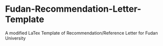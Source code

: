# Fudan-Recommendation-Letter-Template
A modified LaTex Template of Recommendation/Reference Letter for Fudan University
